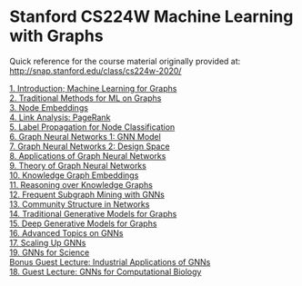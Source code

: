 # Stanford CS224W Machine Learning with Graphs

Quick reference for the course material originally provided at: http://snap.stanford.edu/class/cs224w-2020/

[1. Introduction; Machine Learning for Graphs](lect_slides/lect_0.md)</br>
[2. Traditional Methods for ML on Graphs](lect_slides/lect_1.md)</br>
[3. Node Embeddings](lect_slides/lect_2.md)</br>
[4. Link Analysis: PageRank](lect_slides/lect_3.md)</br>
[5. Label Propagation for Node Classification](lect_slides/lect_4.md)</br>
[6. Graph Neural Networks 1: GNN Model](lect_slides/lect_5.md)</br>
[7. Graph Neural Networks 2: Design Space](lect_slides/lect_6.md)</br>
[8. Applications of Graph Neural Networks](lect_slides/lect_7.md)</br>
[9. Theory of Graph Neural Networks](lect_slides/lect_8.md)</br>
[10. Knowledge Graph Embeddings](lect_slides/lect_9.md)</br>
[11. Reasoning over Knowledge Graphs](lect_slides/lect_10.md)</br>
[12. Frequent Subgraph Mining with GNNs](lect_slides/lect_11.md)</br>
[13. Community Structure in Networks](lect_slides/lect_12.md)</br>
[14. Traditional Generative Models for Graphs](lect_slides/lect_13.md)</br>
[15. Deep Generative Models for Graphs](lect_slides/lect_14.md)</br>
[16. Advanced Topics on GNNs](lect_slides/lect_15.md)</br>
[17. Scaling Up GNNs](lect_slides/lect_16.md)</br>
[19. GNNs for Science](lect_slides/lect_17.md)</br>
[Bonus Guest Lecture: Industrial Applications of GNNs](lect_slides/lect_18.md)</br>
[18. Guest Lecture: GNNs for Computational Biology](lect_slides/lect_19.md)</br>
